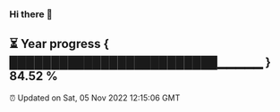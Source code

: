 ### Hi there 👋
⏳ Year progress { █████████████████████████▁▁▁▁▁ } 84.52 %
---
⏰ Updated on Sat, 05 Nov 2022 12:15:06 GMT

